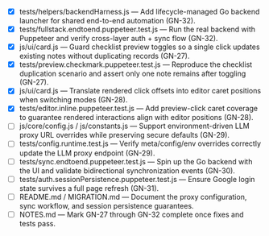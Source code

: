 - [x] tests/helpers/backendHarness.js — Add lifecycle-managed Go backend launcher for shared end-to-end automation (GN-32).
- [x] tests/fullstack.endtoend.puppeteer.test.js — Run the real backend with Puppeteer and verify cross-layer auth + sync flow (GN-32).
- [x] js/ui/card.js — Guard checklist preview toggles so a single click updates existing notes without duplicating records (GN-27).
- [x] tests/preview.checkmark.puppeteer.test.js — Reproduce the checklist duplication scenario and assert only one note remains after toggling (GN-27).
- [x] js/ui/card.js — Translate rendered click offsets into editor caret positions when switching modes (GN-28).
- [x] tests/editor.inline.puppeteer.test.js — Add preview-click caret coverage to guarantee rendered interactions align with editor positions (GN-28).
- [ ] js/core/config.js / js/constants.js — Support environment-driven LLM proxy URL overrides while preserving secure defaults (GN-29).
- [ ] tests/config.runtime.test.js — Verify meta/config/env overrides correctly update the LLM proxy endpoint (GN-29).
- [ ] tests/sync.endtoend.puppeteer.test.js — Spin up the Go backend with the UI and validate bidirectional synchronization events (GN-30).
- [ ] tests/auth.sessionPersistence.puppeteer.test.js — Ensure Google login state survives a full page refresh (GN-31).
- [ ] README.md / MIGRATION.md — Document the proxy configuration, sync workflow, and session persistence guarantees.
- [ ] NOTES.md — Mark GN-27 through GN-32 complete once fixes and tests pass.
